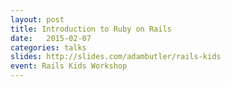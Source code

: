 ```yaml
---
layout: post
title: Introduction to Ruby on Rails
date:   2015-02-07
categories: talks
slides: http://slides.com/adambutler/rails-kids
event: Rails Kids Workshop
---
```

